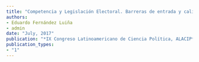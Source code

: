 ```yaml
---
title: "Competencia y Legislación Electoral. Barreras de entrada y calidad democrática"
authors:
- Eduardo Fernández Luiña
- admin
date: "July, 2017"
publication: "*IX Congreso Latinoamericano de Ciencia Política, ALACIP*"
publication_types:
- "1"
---
```

